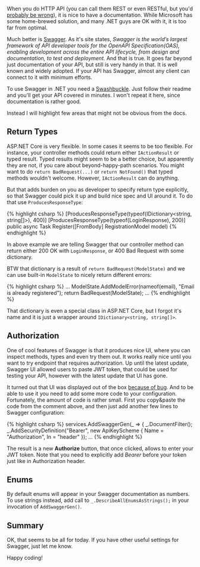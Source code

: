 When you do HTTP API (you can call them REST or even RESTful, but you'd [probably be wrong](https://www.google.com.ua/search?q=your+api+is+not+restful)), it is nice to have a documentation. While Microsoft
has some home-brewed  solution, and many .NET guys are OK with it, it is too far from optimal.

Much better is [Swagger](https://swagger.io/). As it's site states, _Swagger is the world’s largest framework of 
API developer tools for the OpenAPI Specification(OAS), enabling development across the entire API lifecycle, from design and documentation, to test and deployment._
And that is true. It goes far beyond just documentation of your API, but still is very handy in that. It is well
known and widely adopted. If your API has Swagger, almost any client can connect to it with minimum efforts.

To use Swagger in .NET you need a [Swashbuckle](https://github.com/domaindrivendev/Swashbuckle.AspNetCore). Just 
follow their readme and you'll get your API covered in minutes. I won't repeat it here, since documentation is rather good.

Instead I will highlight few areas that might not be obvious from the docs.

Return Types
----
ASP.NET Core is very flexible. In some cases it seems to be too flexible. For instance, your
controller methods could return either `IActionResult` or typed result. Typed
results might seem to be a better choice, but apparently they are not, if you 
care about beyond-happy-path scenarios. You might want to do `return BadRequest(...)` or `return NotFound()` that typed methods wouldn't welcome. However, `IActionResult` can do anything. 

But that adds burden on you as developer to specify return type explicitly, so that
Swagger could pick it up and build nice spec and UI around it. To do that use `ProducesResponseType`: 

{% highlight csharp %}
[ProducesResponseType(typeof(IDictionary<string, string[]>), 400)]
[ProducesResponseType(typeof(LoginResponse), 200)]
public async Task<IActionResult> Register([FromBody] RegistrationModel model)
{% endhighlight %}

In above example we are telling Swagger that our controller method can return either 200 OK with `LoginResponse`, or 400 Bad Request with some dictionary. 

BTW that dictionary is a result of `return BadRequest(ModelState)` and we can use built-in
`ModelState` to nicely return different errors:

{% highlight csharp %}
...
ModelState.AddModelError(nameof(email), "Email is already registered");
return BadRequest(ModelState);
...
{% endhighlight %}

That dictionary is even a special class in ASP.NET Core, but I forgot it's name and it is just a wrapper around `IDictionary<string, string[]>`.

Authorization
---

One of cool features of Swagger is that it produces nice UI, where you can inspect
methods, types and even try them out. It works really nice until you want to
try endpoint that requires authorization. Up until the latest update, Swagger UI allowed
users to paste JWT token, that could be used for testing your API, however with the latest update that UI has gone.

It turned out that UI was displayed out of the box [because of bug](https://github.com/domaindrivendev/Swashbuckle.AspNetCore/issues/603#issuecomment-368087943). And to be able to use it you 
need to add some more code to your configuration. Fortunately, the amount of 
code is rather small. First you copy&paste the code from the comment above, and then just add another few lines to Swagger configuration:

{% highlight csharp %}
services.AddSwaggerGen(_ =>
{
    _.DocumentFilter<SecurityRequirementsDocumentFilter>();
    _.AddSecurityDefinition("Bearer", new ApiKeyScheme
    {
        Name = "Authorization",
        In = "header"
    });
...
{% endhighlight %}

The result is a new **Authorize** button, that once clicked, allows to enter your JWT token. Note that you need to explicitly add *Bearer* before your token just like in Authorization header.

Enums
---

By default enums will appear in your Swagger documentation as numbers. To use strings instead, add call to `_.DescribeAllEnumsAsStrings();` in your invocation of `AddSwaggerGen()`.

Summary
---

OK, that seems to be all for today. If you have other useful settings for Swagger, just let me know.

Happy coding!